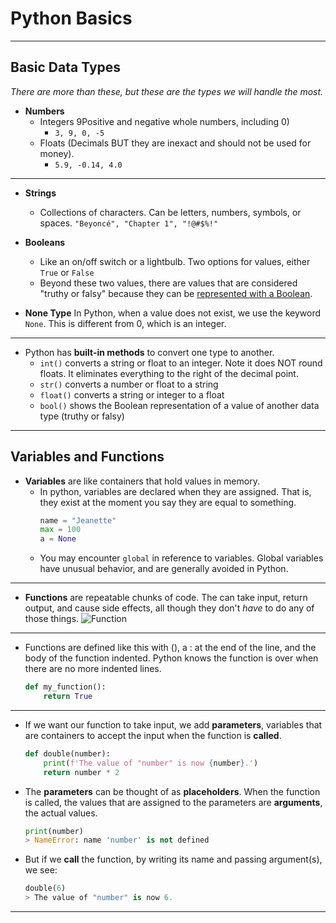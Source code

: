 # Python Basics

---
## Basic Data Types
_There are more than these, but these are the types we will handle the most._

- **Numbers**  
	- Integers 9Positive and negative whole numbers, including 0) 
		- ```3, 9, 0, -5```   
	- Floats (Decimals BUT they are inexact and should not be used for money).  
		- ```5.9, -0.14, 4.0```

---

- **Strings**
	- Collections of characters. Can be letters, numbers, symbols, or spaces.
		```"Beyoncé", "Chapter 1", "!@#$%!"```  

- **Booleans**
	- Like an on/off switch or a lightbulb. Two options for values, either ```True``` or ```False```  
	- Beyond these two values, there are values that are considered "truthy or falsy" because they can be [represented with a Boolean](https://www.freecodecamp.org/news/truthy-and-falsy-values-in-python/).

- **None Type**
	In Python, when a value does not exist, we use the keyword ```None```. This is different from 0, which is an integer.
---

- Python has **built-in methods** to convert one type to another.
	- ```int()``` converts a string or float to an integer. Note it does NOT round floats. It eliminates everything to the right of the decimal point.
	- ```str()``` converts a number or float to a string
	- ```float()``` converts a string or integer to a float
	- ```bool()``` shows the Boolean representation of a value of another data type (truthy or falsy)
___

## Variables and Functions

- **Variables** are like containers that hold values in memory. 
	- In python, variables are declared when they are assigned. That is, they exist at the moment you say they are equal to something.  
		```py
		name = "Jeanette"
		max = 100
		a = None
	- You may encounter ```global``` in reference to variables. Global variables have unusual behavior, and are generally avoided in Python.
---
- **Functions** are repeatable chunks of code. The can take input, return output, and cause side effects, all though they don't *have* to do any of those things. ![Function](/function.png "Function")

---
- Functions are defined like this with (), a : at the end of the line, and the body of the function indented. Python knows the function is over when there are no more indented lines. 
	```py
	def my_function():
		return True
	```
---

- If we want our function to take input, we add **parameters**, variables that are containers to accept the input when the function is **called**.
	```py
	def double(number):
		print(f'The value of "number" is now {number}.')
		return number * 2
	```
- The **parameters** can be thought of as **placeholders**. When the function is called, the values that are assigned to the parameters are **arguments**, the actual values.
	```py
	print(number)
	> NameError: name 'number' is not defined
	```
- But if we **call** the function, by writing its name and passing argument(s), we see:
	```py
	double(6)
	> The value of "number" is now 6.
	```
---